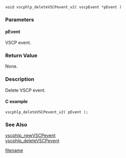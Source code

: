 

```clike
void vscphlp_deleteVSCPevent_v2( vscpEvent *pEvent )
```

### Parameters

#### pEvent
VSCP event.


### Return Value
None.

### Description
Delete VSCP event. 

#### C example

```clike
vscphlp_deleteVSCPevent_v2( pEvent );
```

### See Also
[vscphlp_newVSCPevent](vscphlp_newvscpevent.md)  
[vscphlp_deleteVSCPevent](vscphlp_deletevscpevent.md)



[filename](./bottom_copyright.md ':include')